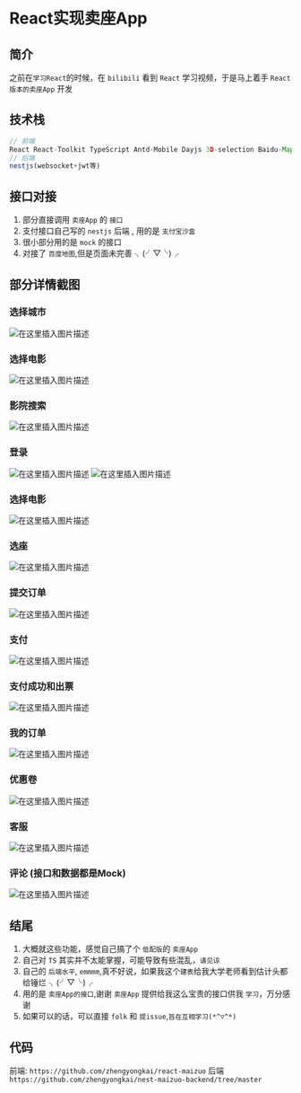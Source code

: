 # React实现卖座App

## 简介

之前在`学习React`的时候，在 `bilibili` 看到 `React` 学习视频，于是马上着手 `React版本的卖座App` 开发

## 技术栈

```js
// 前端
React React-Toolkit TypeScript Antd-Mobile Dayjs 3D-selection Baidu-Map
// 后端
nestjs(websocket+jwt等)
```

## 接口对接

1.  部分直接调用 `卖座App` 的 `接口`
2.  支付接口自己写的 `nestjs` 后端 , 用的是 `支付宝沙盒`
3.  很小部分用的是 `mock` 的接口
4.  对接了 `百度地图`,但是页面未完善 ╮(╯▽╰)╭

## 部分详情截图

### 选择城市

![在这里插入图片描述](https://img-blog.csdnimg.cn/direct/03126901932041c8b384d72057986c49.jpeg)

### 选择电影

![在这里插入图片描述](https://img-blog.csdnimg.cn/direct/11e9fde9f3c545b3b7de30c4b325038b.png)

### 影院搜索

![在这里插入图片描述](https://img-blog.csdnimg.cn/direct/3e1f1931cf3342139650dfc0baec9e6d.png)

### 登录

![在这里插入图片描述](https://img-blog.csdnimg.cn/direct/89fc50e5d7694c51a1c2078b441d438f.png)
![在这里插入图片描述](https://img-blog.csdnimg.cn/direct/fa2fd9f39f3845ab97ae3f2354ddb91e.png)

### 选择电影

![在这里插入图片描述](https://img-blog.csdnimg.cn/direct/bc8ad3fb486b4100bb97b5553c51d5fe.png)

### 选座

![在这里插入图片描述](https://img-blog.csdnimg.cn/direct/d20e9fe997ed4ab6a3f32f3f63708004.png)

### 提交订单

![在这里插入图片描述](https://img-blog.csdnimg.cn/direct/c81c9d7433964681a8d618dfa4dd9d30.jpeg)

### 支付

![在这里插入图片描述](https://img-blog.csdnimg.cn/direct/30caa588d95b4fe3b7c0d34d16c19edc.png)

### 支付成功和出票

![在这里插入图片描述](https://img-blog.csdnimg.cn/direct/ed1fd48ac5cf44788e20ff7b5436fb4d.png)

### 我的订单

![在这里插入图片描述](https://img-blog.csdnimg.cn/direct/d266a831d00e4ffe87d3af2212e3e5b8.png)

### 优惠卷

![在这里插入图片描述](https://img-blog.csdnimg.cn/direct/a9856e87fdba4f939d1a533df04e4279.png)

### 客服

![在这里插入图片描述](https://img-blog.csdnimg.cn/direct/9b41b7eb0eaa4f898250553ca0fe6c74.png)

### 评论 (接口和数据都是Mock)

![在这里插入图片描述](https://img-blog.csdnimg.cn/direct/4c1b5eae10c34994b09bb8d7176c414a.png)

## 结尾

1. 大概就这些功能，感觉自己搞了个 `低配版`的 `卖座App`
2. 自己对 `TS` 其实并不太能掌握，可能导致有些混乱，`请见谅`
3. 自己的 `后端水平`, `emmmm`,真不好说，如果我这个`建表`给我大学老师看到估计头都给锤烂 ╮(╯▽╰)╭
4. 用的是 `卖座App的接口`,谢谢 `卖座App` 提供给我这么宝贵的接口供我 `学习`，万分感谢
5. 如果可以的话，可以直接 `folk` 和 `提issue`,`旨在互相学习(*^▽^*)`

## 代码

前端: `https://github.com/zhengyongkai/react-maizuo`
后端 `https://github.com/zhengyongkai/nest-maizuo-backend/tree/master`
